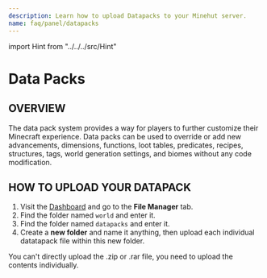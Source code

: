 ```yaml
---
description: Learn how to upload Datapacks to your Minehut server.
name: faq/panel/datapacks
---
```


import Hint from "../../../src/Hint"

# Data Packs

## OVERVIEW

The data pack system provides a way for players to further customize their Minecraft experience. Data packs can be used to override or add new advancements, dimensions, functions, loot tables, predicates, recipes, structures, tags, world generation settings, and biomes without any code modification.

## HOW TO UPLOAD YOUR DATAPACK

1. Visit the [Dashboard](https://minehut.com/dashboard/home) and go to the **File Manager** tab.
2. Find the folder named `world` and enter it.
3. Find the folder named `datapacks` and enter it.
4. Create a **new folder** and name it anything, then upload each individual datatapack file within this new folder.

<Hint style="info">
You can't directly upload the <inlineCode>.zip</inlineCode> or <inlineCode>.rar</inlineCode> file, you need to upload the contents individually.
</Hint>
